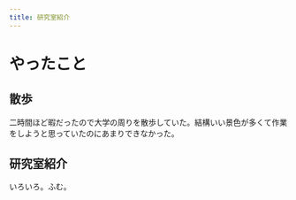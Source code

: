```yaml
---
title: 研究室紹介
---
```


# やったこと

## 散歩

二時間ほど暇だったので大学の周りを散歩していた。結構いい景色が多くて作業をしようと思っていたのにあまりできなかった。

## 研究室紹介

いろいろ。ふむ。